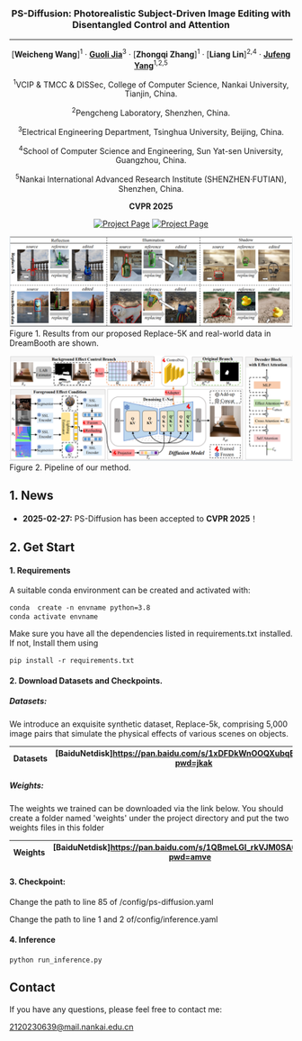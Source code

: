 <div align="center">
<h3>PS-Diffusion: Photorealistic Subject-Driven Image Editing with Disentangled Control and Attention</h3>


---

[**Weicheng Wang**]<sup>1</sup> · [**Guoli Jia**](https://exped1230.github.io//)<sup>3</sup> · [**Zhongqi Zhang**]<sup>1</sup> · [**Liang Lin**]<sup>2,4</sup> · [**Jufeng Yang**](https://cv.nankai.edu.cn/)<sup>1,2,5</sup>

<sup>1</sup>VCIP & TMCC & DISSec, College of Computer Science, Nankai University, Tianjin, China.

<sup>2</sup>Pengcheng Laboratory, Shenzhen, China.

<sup>3</sup>Electrical Engineering Department, Tsinghua University, Beijing, China.

<sup>4</sup>School of Computer Science and Engineering, Sun Yat-sen University, Guangzhou, China.

<sup>5</sup>Nankai International Advanced Research Institute (SHENZHEN·FUTIAN), Shenzhen, China.

**CVPR 2025**

<a href='https://github.com/wei-cheng777/PS-Diffusion'><img src='https://img.shields.io/badge/Project_Page-PS--Diffusion-green' alt='Project Page'></a>
<a href='https://zhongqihebut.github.io/ps_diffusion/'><img src='https://img.shields.io/badge/Demo_Page-PS--Diffusion-red' alt='Project Page'></a>
</div>

![Figure1](./Figure1.png)
Figure 1. Results from our proposed Replace-5K and real-world data in DreamBooth are shown.

![Figure2](./pipeline.png)
Figure 2. Pipeline of our method.

## 1. News

* **2025-02-27:** PS-Diffusion has been accepted to **CVPR 2025**！



## 2. Get Start



#### 1. Requirements

A suitable conda environment can be created
and activated with:

```
conda  create -n envname python=3.8
conda activate envname
```

Make sure you have all the dependencies listed in requirements.txt installed.   
If not, Install them using
```
pip install -r requirements.txt
```

#### 2. Download Datasets and Checkpoints.

##### Datasets:

We introduce an exquisite synthetic dataset, Replace-5k, comprising 5,000 image pairs that simulate the physical effects of various scenes on objects.

| Datasets | [BaiduNetdisk]https://pan.baidu.com/s/1xDFDkWnOOQXubqETX1IKkg?pwd=jkak |
| :------: | :----------------------------------------------------------: |

##### Weights:

The weights we trained can be downloaded via the link below. You should create a folder named 'weights' under the project directory and put the two weights files in this folder

| Weights |[BaiduNetdisk]https://pan.baidu.com/s/1QBmeLGl_rkVJM0SA08hkvw?pwd=amve|
| :-----: | :----------------------------------------------------------: |

##### 

#### 3. Checkpoint:

Change the path to line 85 of /config/ps-diffusion.yaml

Change the path to line 1 and 2 of/config/inference.yaml 



#### 4. Inference

~~~
python run_inference.py
~~~


## Contact

If you have any questions, please feel free to contact me:

2120230639@mail.nankai.edu.cn




